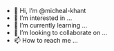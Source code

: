 - 👋 Hi, I’m @micheal-khant
- 👀 I’m interested in ...
- 🌱 I’m currently learning ...
- 💞️ I’m looking to collaborate on ...
- 📫 How to reach me ...

<!---
micheal-khant/micheal-khant is a ✨ special ✨ repository because its `README.md` (this file) appears on your GitHub profile.
You can click the Preview link to take a look at your changes.
--->
